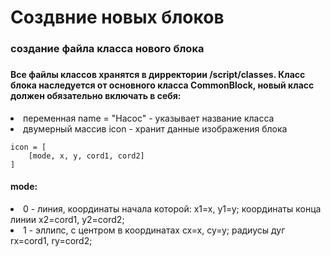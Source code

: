 <h1>Создвние новых блоков</h1>
<h3>создание файла класса нового блока<h3>
	<h4>Все файлы классов хранятся в дирректории /script/classes.
	Класс блока наследуется от основного класса CommonBlock, новый класс должен обязательно включать в себя:</h4>
	<li>переменная name = "Насос" - указывает название класса</li>
	<li>двумерный массив icon - хранит данные изображения блока</li>

	icon = [
		[mode, x, y, cord1, cord2]
	]

<h4>mode:</h4>
	<li>0 - линия, координаты начала которой: x1=x, y1=y; координаты конца линии x2=cord1, y2=cord2;</li>
	<li>1 - эллипс, с центром в координатах cx=x, cy=y; радиусы дуг rx=cord1, ry=cord2;</li>


